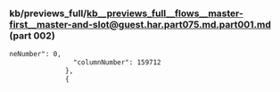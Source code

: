 ### kb/previews_full/kb__previews_full__flows__master-first__master-and-slot@guest.har.part075.md.part001.md (part 002)

```md
neNumber": 0,
                "columnNumber": 159712
              },
              {
           
```

```

